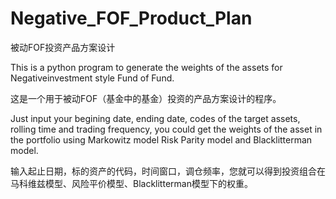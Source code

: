 # Negative_FOF_Product_Plan

被动FOF投资产品方案设计

This is a python program to generate the weights of the assets for Negativeinvestment style Fund of Fund.

这是一个用于被动FOF（基金中的基金）投资的产品方案设计的程序。

Just input your begining date, ending date, codes of the target assets, rolling time and trading frequency, you could get the weights of the asset in the portfolio using Markowitz model Risk Parity model and Blacklitterman model.

输入起止日期，标的资产的代码，时间窗口，调仓频率，您就可以得到投资组合在马科维兹模型、风险平价模型、Blacklitterman模型下的权重。

